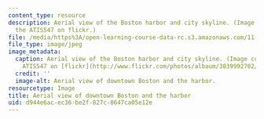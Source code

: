 ```yaml
---
content_type: resource
description: Aerial view of the Boston harbor and city skyline. (Image courtesy of
  the ATIS547 on flickr.)
file: /media/https%3A/open-learning-course-data-rc.s3.amazonaws.com/11-482j-regional-socioeconomic-impact-analyses-and-modeling-fall-2008/d944e6acec36be2f827c8647ca05e12e_11-482jf08.jpg
file_type: image/jpeg
image_metadata:
  caption: Aerial view of the Boston harbor and city skyline. (Image courtesy of the
    ATIS547 on [flickr](http://www.flickr.com/photos/albaum/3039992702/).)
  credit: ''
  image-alt: Aerial view of downtown Boston and the harbor.
resourcetype: Image
title: Aerial view of downtown Boston and the harbor
uid: d944e6ac-ec36-be2f-827c-8647ca05e12e
---
```

